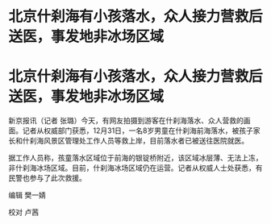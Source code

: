 # 北京什刹海有小孩落水，众人接力营救后送医，事发地非冰场区域

# 北京什刹海有小孩落水，众人接力营救后送医，事发地非冰场区域

新京报讯（记者
张璐）今天，有网友拍摄到游客在什刹海落水、众人营救的画面。记者从权威部门获悉，12月31日，一名8岁男童在什刹海前海落水，被孩子家长和什刹海风景区管理处工作人员等救上岸，目前落水者已被送往医院就医。

据工作人员称，孩童落水区域位于前海的银锭桥附近，该区域冰层薄、无法上冻，非什刹海冰场区域。目前，什刹海冰场区域仍在运营。记者从权威人士处获悉，有民警也参与了此次救援。

编辑 樊一婧

校对 卢茜

